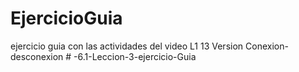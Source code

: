 # EjercicioGuia
ejercicio guia con las actividades del video L1 13
Version Conexion-desconexion
#   - 6 . 1 - L e c c i o n - 3 - e j e r c i c i o - G u i a  
 